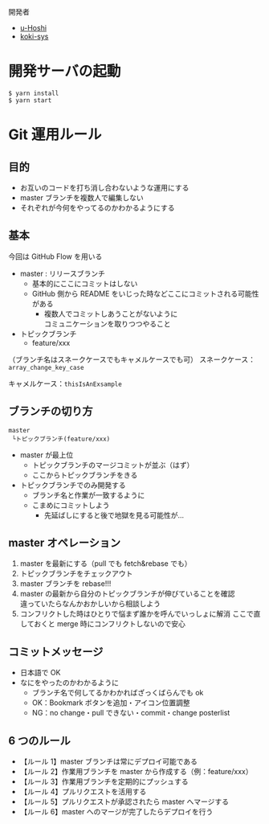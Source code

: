 開発者

- [u-Hoshi](https://github.com/u-Hoshi)
- [koki-sys]()

# 開発サーバの起動

```
$ yarn install
$ yarn start
```

# Git 運用ルール

## 目的

- お互いのコードを打ち消し合わないような運用にする
- master ブランチを複数人で編集しない
- それぞれが今何をやってるのかわかるようにする

## 基本

今回は GitHub Flow を用いる

- master : リリースブランチ
  - 基本的にここにコミットはしない
  - GitHub 側から README をいじった時などここにコミットされる可能性がある
    - 複数人でコミットしあうことがないように  
      コミュニケーションを取りつつやること
- トピックブランチ
  - feature/xxx

（ブランチ名はスネークケースでもキャメルケースでも可）
スネークケース：`array_change_key_case`

キャメルケース：`thisIsAnExsample`

## ブランチの切り方

```
master
 └トピックブランチ(feature/xxx)
```

- master が最上位
  - トピックブランチのマージコミットが並ぶ（はず）
  - ここからトピックブランチをきる
- トピックブランチでのみ開発する
  - ブランチ名と作業が一致するように
  - こまめにコミットしよう
    - 先延ばしにすると後で地獄を見る可能性が...

## master オペレーション

1. master を最新にする（pull でも fetch&rebase でも）
2. トピックブランチをチェックアウト
3. master ブランチを rebase!!!
4. master の最新から自分のトピックブランチが伸びていることを確認  
   違っていたらなんかおかしいから相談しよう
5. コンフリクトした時はひとりで悩まず誰かを呼んでいっしょに解消 ここで直しておくと merge 時にコンフリクトしないので安心

## コミットメッセージ

- 日本語で OK
- なにをやったのかわかるように
  - ブランチ名で何してるかわかればざっくばらんでも ok
  - OK：Bookmark ボタンを追加・アイコン位置調整
  - NG：no change・pull できない・commit・change posterlist

## 6 つのルール

- 【ルール 1】master ブランチは常にデプロイ可能である
- 【ルール 2】作業用ブランチを master から作成する（例：feature/xxx）
- 【ルール 3】作業用ブランチを定期的にプッシュする
- 【ルール 4】プルリクエストを活用する
- 【ルール 5】プルリクエストが承認されたら master へマージする
- 【ルール 6】master へのマージが完了したらデプロイを行う
